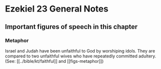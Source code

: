 # Ezekiel 23 General Notes
## Important figures of speech in this chapter

### Metaphor

Israel and Judah have been unfaithful to God by worshiping idols. They are compared to two unfaithful wives who have repeatedly committed adultery. (See: [[../bible/kt/faithful]] and [[figs-metaphor]])